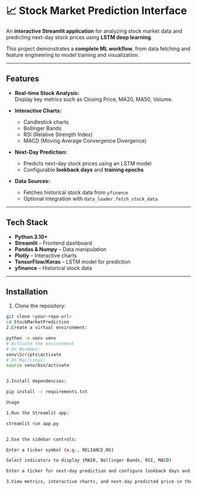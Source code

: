 # 📈 Stock Market Prediction Interface

An **interactive Streamlit application** for analyzing stock market data and predicting next-day stock prices using **LSTM deep learning**.  

This project demonstrates a **complete ML workflow**, from data fetching and feature engineering to model training and visualization.

---

## Features

- **Real-time Stock Analysis:**  
  Display key metrics such as Closing Price, MA20, MA50, Volume.

- **Interactive Charts:**  
  - Candlestick charts  
  - Bollinger Bands  
  - RSI (Relative Strength Index)  
  - MACD (Moving Average Convergence Divergence)

- **Next-Day Prediction:**  
  - Predicts next-day stock prices using an LSTM model  
  - Configurable **lookback days** and **training epochs**

- **Data Sources:**  
  - Fetches historical stock data from `yfinance`  
  - Optional integration with `data_loader.fetch_stock_data`  

---

## Tech Stack

- **Python 3.10+**  
- **Streamlit** – Frontend dashboard  
- **Pandas & Numpy** – Data manipulation  
- **Plotly** – Interactive charts  
- **TensorFlow/Keras** – LSTM model for prediction  
- **yfinance** – Historical stock data  

---

## Installation

1. Clone the repository:
```bash
git clone <your-repo-url>
cd StockMarketPrediction
2.Create a virtual environment:

python -m venv venv
# Activate the environment
# On Windows:
venv\Scripts\activate
# On Mac/Linux:
source venv/bin/activate


3.Install dependencies:

pip install -r requirements.txt

Usage

1.Run the Streamlit app:

streamlit run app.py


2.Use the sidebar controls:

Enter a ticker symbol (e.g., RELIANCE.NS)

Select indicators to display (MA20, Bollinger Bands, RSI, MACD)

Enter a ticker for next-day prediction and configure lookback days and epochs

3.View metrics, interactive charts, and next-day predicted price in the main panel.

